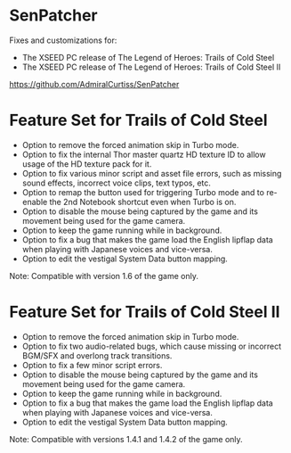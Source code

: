 SenPatcher
==========

Fixes and customizations for:
- The XSEED PC release of The Legend of Heroes: Trails of Cold Steel
- The XSEED PC release of The Legend of Heroes: Trails of Cold Steel II

https://github.com/AdmiralCurtiss/SenPatcher


Feature Set for Trails of Cold Steel
====================================

* Option to remove the forced animation skip in Turbo mode.
* Option to fix the internal Thor master quartz HD texture ID to allow usage of the HD texture pack for it.
* Option to fix various minor script and asset file errors, such as missing sound effects, incorrect voice clips, text typos, etc.
* Option to remap the button used for triggering Turbo mode and to re-enable the 2nd Notebook shortcut even when Turbo is on.
* Option to disable the mouse being captured by the game and its movement being used for the game camera.
* Option to keep the game running while in background.
* Option to fix a bug that makes the game load the English lipflap data when playing with Japanese voices and vice-versa.
* Option to edit the vestigal System Data button mapping.

Note: Compatible with version 1.6 of the game only.


Feature Set for Trails of Cold Steel II
=======================================

* Option to remove the forced animation skip in Turbo mode.
* Option to fix two audio-related bugs, which cause missing or incorrect BGM/SFX and overlong track transitions.
* Option to fix a few minor script errors.
* Option to disable the mouse being captured by the game and its movement being used for the game camera.
* Option to keep the game running while in background.
* Option to fix a bug that makes the game load the English lipflap data when playing with Japanese voices and vice-versa.
* Option to edit the vestigal System Data button mapping.

Note: Compatible with versions 1.4.1 and 1.4.2 of the game only.
